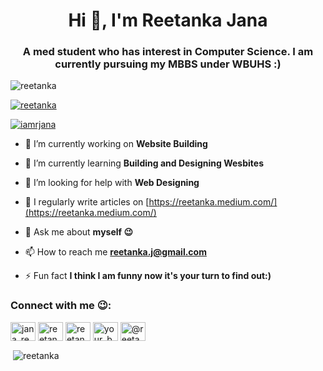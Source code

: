 <h1 align="center">Hi 👋, I'm Reetanka Jana</h1>
<h3 align="center">A med student who has interest in Computer Science. I am currently pursuing my MBBS under WBUHS :)</h3>

<p align="left"> <img src="https://komarev.com/ghpvc/?username=reetanka&label=Profile%20views&color=0e75b6&style=flat" alt="reetanka" /> </p>

<p align="left"> <a href="https://github.com/ryo-ma/github-profile-trophy"><img src="https://github-profile-trophy.vercel.app/?username=reetanka" alt="reetanka" /></a> </p>

<p align="left"> <a href="https://twitter.com/iamrjana" target="blank"><img src="https://img.shields.io/twitter/follow/iamrjana?logo=twitter&style=for-the-badge" alt="iamrjana" /></a> </p>

- 🔭 I’m currently working on **Website Building**

- 🌱 I’m currently learning **Building and Designing Wesbites**

- 🤝 I’m looking for help with **Web Designing**

- 📝 I regularly write articles on [https://reetanka.medium.com/](https://reetanka.medium.com/)

- 💬 Ask me about **myself 😉**

- 📫 How to reach me **reetanka.j@gmail.com**

- ⚡ Fun fact **I think I am funny now it's your turn to find out:)**

<h3 align="left">Connect with me 😉:</h3>
<p align="left">
<a href="https://twitter.com/iamrjana" target="blank"><img align="center" src="https://raw.githubusercontent.com/rahuldkjain/github-profile-readme-generator/master/src/images/icons/Social/twitter.svg" alt="jana_reetanka" height="30" width="40" /></a>
<a href="https://linkedin.com/in/iamrjana" target="blank"><img align="center" src="https://raw.githubusercontent.com/rahuldkjain/github-profile-readme-generator/master/src/images/icons/Social/linked-in-alt.svg" alt="reetanka-jana" height="30" width="40" /></a>
<a href="https://fb.com/reetanka.babai" target="blank"><img align="center" src="https://raw.githubusercontent.com/rahuldkjain/github-profile-readme-generator/master/src/images/icons/Social/facebook.svg" alt="reetanka.babai" height="30" width="40" /></a>
<a href="https://instagram.com/your_babai_27" target="blank"><img align="center" src="https://raw.githubusercontent.com/rahuldkjain/github-profile-readme-generator/master/src/images/icons/Social/instagram.svg" alt="your_babai_27" height="30" width="40" /></a>
<a href="https://medium.com/@reetanka" target="blank"><img align="center" src="https://raw.githubusercontent.com/rahuldkjain/github-profile-readme-generator/master/src/images/icons/Social/medium.svg" alt="@reetanka" height="30" width="40" /></a>
</p>

<p>&nbsp;<img align="center" src="https://github-readme-stats.vercel.app/api?username=reetanka&show_icons=true&locale=en" alt="reetanka" /></p>


<!---
reetanka/reetanka is a ✨ special ✨ repository because its `README.md` (this file) appears on your GitHub profile.
You can click the Preview link to take a look at your changes.
--->
